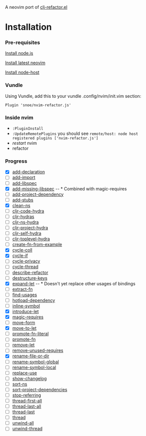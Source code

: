 A neovim port of [clj-refactor.el](https://github.com/clojure-emacs/clj-refactor.el)

# Installation

### Pre-requisites
[Install node.js](https://nodejs.org)

[Install latest neovim](https://github.com/neovim/neovim/wiki/Installing-Neovim)

[Install node-host](https://github.com/neovim/node-host)

### Vundle

Using Vundle, add this to your vundle .config/nvim/init.vim section:

```
Plugin 'snoe/nvim-refactor.js'
```

### Inside nvim
- `:PluginInstall`
- `:UpdateRemotePlugins` you should see `remote/host: node host registered plugins ['nvim-refactor.js']` 
- *restart* nvim
- refactor

### Progress

- [x] [add-declaration](https://github.com/clojure-emacs/clj-refactor.el/blob/master/examples/add-declaration.gif)
- [ ] [add-import](https://github.com/clojure-emacs/clj-refactor.el/blob/master/examples/add-import.gif)
- [ ] [add-libspec](https://github.com/clojure-emacs/clj-refactor.el/blob/master/examples/add-libspec.gif)
- [x] [add-missing-libspec](https://github.com/clojure-emacs/clj-refactor.el/blob/master/examples/add-missing-libspec.gif) 
-- * Combined with magic-requires
- [ ] [add-project-dependency](https://github.com/clojure-emacs/clj-refactor.el/blob/master/examples/add-project-dependency.gif)
- [ ] [add-stubs](https://github.com/clojure-emacs/clj-refactor.el/blob/master/examples/add-stubs.gif)
- [x] [clean-ns](https://github.com/clojure-emacs/clj-refactor.el/blob/master/examples/clean-ns.gif)
- [ ] [cljr-code-hydra](https://github.com/clojure-emacs/clj-refactor.el/blob/master/examples/cljr-code-hydra.gif)
- [ ] [cljr-hydras](https://github.com/clojure-emacs/clj-refactor.el/blob/master/examples/cljr-hydras.gif)
- [ ] [cljr-ns-hydra](https://github.com/clojure-emacs/clj-refactor.el/blob/master/examples/cljr-ns-hydra.gif)
- [ ] [cljr-project-hydra](https://github.com/clojure-emacs/clj-refactor.el/blob/master/examples/cljr-project-hydra.gif)
- [ ] [cljr-self-hydra](https://github.com/clojure-emacs/clj-refactor.el/blob/master/examples/cljr-self-hydra.gif)
- [ ] [cljr-toplevel-hydra](https://github.com/clojure-emacs/clj-refactor.el/blob/master/examples/cljr-toplevel-hydra.gif)
- [ ] [create-fn-from-example](https://github.com/clojure-emacs/clj-refactor.el/blob/master/examples/create-fn-from-example.gif)
- [x] [cycle-coll](https://github.com/clojure-emacs/clj-refactor.el/blob/master/examples/cycle-coll.gif)
- [x] [cycle-if](https://github.com/clojure-emacs/clj-refactor.el/blob/master/examples/cycle-if.gif)
- [ ] [cycle-privacy](https://github.com/clojure-emacs/clj-refactor.el/blob/master/examples/cycle-privacy.gif)
- [ ] [cycle-thread](https://github.com/clojure-emacs/clj-refactor.el/blob/master/examples/cycle-thread.gif)
- [ ] [describe-refactor](https://github.com/clojure-emacs/clj-refactor.el/blob/master/examples/describe-refactor.gif)
- [ ] [destructure-keys](https://github.com/clojure-emacs/clj-refactor.el/blob/master/examples/destructure-keys.gif)
- [x] [expand-let](https://github.com/clojure-emacs/clj-refactor.el/blob/master/examples/expand-let.gif)
-- * Doesn't yet replace other usages of bindings
- [ ] [extract-fn](https://github.com/clojure-emacs/clj-refactor.el/blob/master/examples/extract-fn.gif)
- [ ] [find-usages](https://github.com/clojure-emacs/clj-refactor.el/blob/master/examples/find-usages.gif)
- [ ] [hotload-dependency](https://github.com/clojure-emacs/clj-refactor.el/blob/master/examples/hotload-dependency.gif)
- [ ] [inline-symbol](https://github.com/clojure-emacs/clj-refactor.el/blob/master/examples/inline-symbol.gif)
- [x] [introduce-let](https://github.com/clojure-emacs/clj-refactor.el/blob/master/examples/introduce-let.gif)
- [x] [magic-requires](https://github.com/clojure-emacs/clj-refactor.el/blob/master/examples/magic-requires.gif)
- [ ] [move-form](https://github.com/clojure-emacs/clj-refactor.el/blob/master/examples/move-form.gif)
- [x] [move-to-let](https://github.com/clojure-emacs/clj-refactor.el/blob/master/examples/move-to-let.gif)
- [ ] [promote-fn-literal](https://github.com/clojure-emacs/clj-refactor.el/blob/master/examples/promote-fn-literal.gif)
- [ ] [promote-fn](https://github.com/clojure-emacs/clj-refactor.el/blob/master/examples/promote-fn.gif)
- [ ] [remove-let](https://github.com/clojure-emacs/clj-refactor.el/blob/master/examples/remove-let.gif)
- [ ] [remove-unused-requires](https://github.com/clojure-emacs/clj-refactor.el/blob/master/examples/remove-unused-requires.gif)
- [x] [rename-file-or-dir](https://github.com/clojure-emacs/clj-refactor.el/blob/master/examples/rename-file-or-dir.gif)
- [ ] [rename-symbol-global](https://github.com/clojure-emacs/clj-refactor.el/blob/master/examples/rename-symbol-global.gif)
- [ ] [rename-symbol-local](https://github.com/clojure-emacs/clj-refactor.el/blob/master/examples/rename-symbol-local.gif)
- [ ] [replace-use](https://github.com/clojure-emacs/clj-refactor.el/blob/master/examples/replace-use.gif)
- [ ] [show-changelog](https://github.com/clojure-emacs/clj-refactor.el/blob/master/examples/show-changelog.gif)
- [ ] [sort-ns](https://github.com/clojure-emacs/clj-refactor.el/blob/master/examples/sort-ns.gif)
- [ ] [sort-project-dependencies](https://github.com/clojure-emacs/clj-refactor.el/blob/master/examples/sort-project-dependencies.gif)
- [ ] [stop-referring](https://github.com/clojure-emacs/clj-refactor.el/blob/master/examples/stop-referring.gif)
- [ ] [thread-first-all](https://github.com/clojure-emacs/clj-refactor.el/blob/master/examples/thread-first-all.gif)
- [ ] [thread-last-all](https://github.com/clojure-emacs/clj-refactor.el/blob/master/examples/thread-last-all.gif)
- [ ] [thread-last](https://github.com/clojure-emacs/clj-refactor.el/blob/master/examples/thread-last.gif)
- [ ] [thread](https://github.com/clojure-emacs/clj-refactor.el/blob/master/examples/thread.gif)
- [ ] [unwind-all](https://github.com/clojure-emacs/clj-refactor.el/blob/master/examples/unwind-all.gif)
- [ ] [unwind-thread](https://github.com/clojure-emacs/clj-refactor.el/blob/master/examples/unwind-thread.gif)
